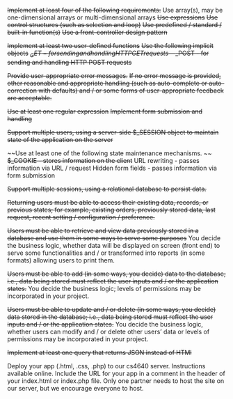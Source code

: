 ~~Implement at least four of the following requirements:~~
Use array(s), may be one-dimensional arrays or multi-dimensional arrays
~~Use expressions~~
~~Use control structures (such as selection and loop)~~
~~Use predefined / standard / built-in function(s)~~
~~Use a front-controller design pattern~~

~~Implement at least two user-defined functions~~
~~Use the following implicit objects~~
~~$_GET - for sending and handling HTTP GET requests~~
~~$_POST - for sending and handling HTTP POST requests~~


~~Provide user-appropriate error messages.~~
~~If no error message is provided, other reasonable and appropriate handling (such as auto-complete or auto-correction with defaults) and / or some forms of user-appropriate feedback are acceptable.~~

~~Use at least one regular expression~~
~~Implement form submission and handling~~

~~Support multiple users, using a server-side $_SESSION object to maintain state of the application on the server~~

~~Use at least one of the following state maintenance mechanisms. ~~
~~$_COOKIE - stores information on the client~~
URL rewriting - passes information via URL / request
Hidden form fields - passes information via form submission

~~Support multiple sessions, using a relational database to persist data.~~

~~Returning users must be able to access their existing data, records, or previous states; for example, existing orders, previously stored data, last request, recent setting / configuration / preference.~~

~~Users must be able to retrieve and view data previously stored in a database and use them in some ways to serve some purposes~~
You decide the business logic, whether data will be displayed on screen (front end) to serve some functionalities and / or transformed into reports (in some formats) allowing users to print them.

~~Users must be able to add (in some ways, you decide) data to the database; i.e., data being stored must reflect the user inputs and / or the application states.~~
You decide the business logic; levels of permissions may be incorporated in your project.

~~Users must be able to update and / or delete (in some ways, you decide) data stored in the database; i.e., data being stored must reflect the user inputs and / or the application states.~~
You decide the business logic, whether users can modify and / or delete other users’ data or levels of permissions may be incorporated in your project.

~~Implement at least one query that returns JSON instead of HTMl~~

Deploy your app (.html, .css, .php) to our cs4640 server. Instructions available online.
Include the URL for your app in a comment in the header of your index.html or index.php file. Only one partner needs to host the site on our server, but we encourage everyone to host.
